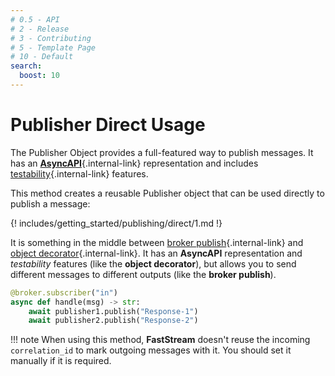 ```yaml
---
# 0.5 - API
# 2 - Release
# 3 - Contributing
# 5 - Template Page
# 10 - Default
search:
  boost: 10
---
```


# Publisher Direct Usage

The Publisher Object provides a full-featured way to publish messages. It has an [**AsyncAPI**](../asyncapi/custom.md){.internal-link} representation and includes [testability](./test.md){.internal-link} features.

This method creates a reusable Publisher object that can be used directly to publish a message:

{! includes/getting_started/publishing/direct/1.md !}

It is something in the middle between [broker publish](./broker.md){.internal-link} and [object decorator](./object.md){.internal-link}. It has an **AsyncAPI** representation and *testability* features (like the **object decorator**), but allows you to send different messages to different outputs (like the **broker publish**).

```python hl_lines="3-4"
@broker.subscriber("in")
async def handle(msg) -> str:
    await publisher1.publish("Response-1")
    await publisher2.publish("Response-2")
```

!!! note
    When using this method, **FastStream** doesn't reuse the incoming `correlation_id` to mark outgoing messages with it. You should set it manually if it is required.
